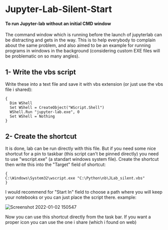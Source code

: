 # Jupyter-Lab-Silent-Start
#### To run Jupyter-lab without an initial CMD window

The command window which is running before the launch of jupyterlab can be distracting and gets in the way. This is to help everybody to complain about the same problem, and also aimed to be an example for running programs in windows in the background (considering custom EXE files will be problematic on so many angles).

## 1- Write the vbs script

Write these into a text file and save it with vbs extension (or just use the vbs file i shared):

    {
      Dim WShell
      Set WShell = CreateObject("WScript.Shell")
      WShell.Run "jupyter-lab.exe", 0
      Set WShell = Nothing
    }
## 2- Create the shortcut
It is done, lab can be run directly with this file. But if you need some nice shortcut for a pin to taskbar (this script can't be pinned directly) you need to use "wscript.exe" (a standart windows system file). Create the shortcut then write this into the "Target" field of shortcut:

    {
    C:\Windows\System32\wscript.exe "C:\Python\nb\JLab_silent.vbs"
    }

I would recommend for "Start In" field to choose a path where you will keep your notebooks or you can just place the script there.
example:

![Screenshot 2022-01-02 150547](https://user-images.githubusercontent.com/56255271/147875191-6200f078-4664-4a80-8792-891db2019398.png)

Now you can use this shortcut directly from the task bar. If you want a proper icon you can use the one i share (which i found on web)


